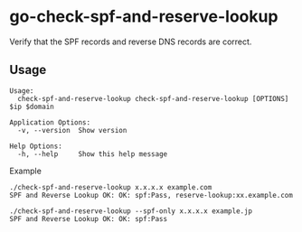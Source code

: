 # go-check-spf-and-reserve-lookup

Verify that the SPF records and reverse DNS records are correct.

## Usage

```
Usage:
  check-spf-and-reserve-lookup check-spf-and-reserve-lookup [OPTIONS] $ip $domain

Application Options:
  -v, --version  Show version

Help Options:
  -h, --help     Show this help message
```

Example

```
./check-spf-and-reserve-lookup x.x.x.x example.com
SPF and Reverse Lookup OK: OK: spf:Pass, reserve-lookup:xx.example.com
```

```
./check-spf-and-reserve-lookup --spf-only x.x.x.x example.jp
SPF and Reverse Lookup OK: OK: spf:Pass
```

